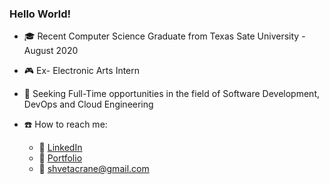 ### Hello World!

- :mortar_board: Recent Computer Science Graduate from Texas Sate University - August 2020

- :video_game: Ex- Electronic Arts Intern

- :office:  Seeking Full-Time opportunities in the field of Software Development, DevOps and Cloud Engineering

- :phone:  How to reach me: 

  - :link: [LinkedIn](https://www.linkedin.com/in/raneshweta)
  - :link: [Portfolio](https://shwetarane.github.io/portfolio/) 
  - :e-mail: shvetacrane@gmail.com


  
